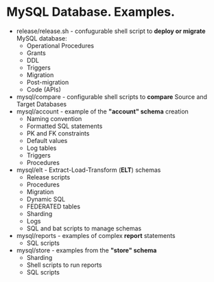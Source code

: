 MySQL Database. Examples.
=========================

* release/release.sh - confugurable shell script to **deploy or migrate** MySQL database:
  * Operational Procedures
  * Grants
  * DDL
  * Triggers
  * Migration
  * Post-migration
  * Code (APIs)
* mysql/compare - configurable shell scripts to **compare** Source and Target Databases
* mysql/account - example of the **"account" schema** creation
  * Naming convention
  * Formatted SQL statements
  * PK and FK constraints
  * Default values
  * Log tables
  * Triggers
  * Procedures
* mysql/elt - Extract-Load-Transform (**ELT**) schemas
  * Release scripts
  * Procedures
  * Migration
  * Dynamic SQL
  * FEDERATED tables
  * Sharding
  * Logs
  * SQL and bat scripts to manage schemas 
* mysql/reports - examples of complex **report** statements
  * SQL scripts
* mysql/store - examples from the **"store" schema**
  * Sharding
  * Shell scripts to run reports
  * SQL scripts
